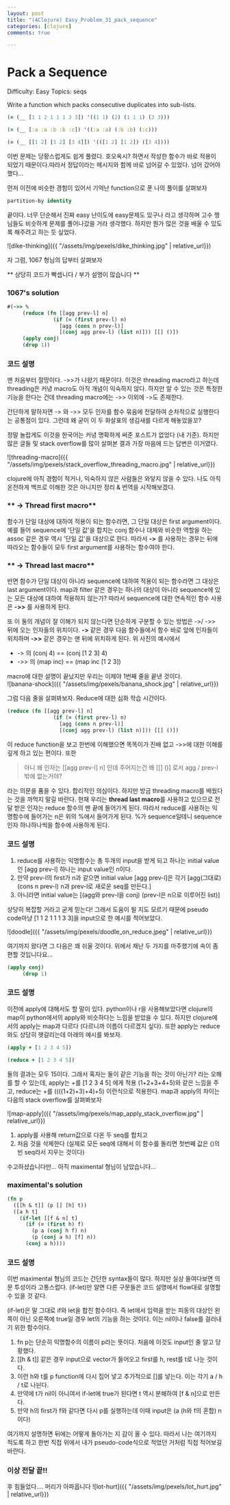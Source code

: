 ```yaml
---
layout: post
title: "(4Clojure) Easy_Problem_31_pack_sequence"
categories: [clojure]
comments: true

---
```

# Pack a Sequence
 
Difficulty:	Easy
Topics:	seqs

Write a function which packs consecutive duplicates into sub-lists.
<!--more-->
```clojure
(= (__ [1 1 2 1 1 1 3 3]) '((1 1) (2) (1 1 1) (3 3)))

(= (__ [:a :a :b :b :c]) '((:a :a) (:b :b) (:c)))

(= (__ [[1 2] [1 2] [3 4]]) '(([1 2] [1 2]) ([3 4])))
```
이번 문제는 당황스럽게도 쉽게 풀렸다. 호오옥시? 하면서 작성한 함수가 바로 적용이 되었기 때문이다.따라서 정답이라는 메시지와 함께 바로 넘어갈 수 있었다. 넘어 갔어야 했다...

먼저 이전에 비슷한 경험이 있어서 기억난 function으로 푼 나의 풀이를 살펴보자

```clojure
partition-by identity
```
끝이다. 너무 단순해서 진짜 easy 난이도에 easy문제도 있구나 라고 생각하며 고수 행님들도 비슷하게 문제를 풀어나갔을 거라 생각했다. 하지만 뭔가 많은 것을 배울 수 있도록 해주려고 하는 듯 싶었다. 

![dike-thinking]({{ "/assets/img/pexels/dike_thinking.jpg" | relative_url}})	

자 그럼, 1067 형님의 답부터 살펴보자	

** 상당히 코드가 빡셉니다 / 부가 설명이 많습니다 **

### 1067's solution
```clojure
#(->> %
     (reduce (fn [[agg prev-l] n]
               (if (= (first prev-l) n)
                 [agg (cons n prev-l)]
                 [(conj agg prev-l) (list n)])) [[] ()])
     (apply conj)
     (drop 1))
```
### 코드 설명
맨 처음부터 절망이다. ->>가 나왔기 때문이다. 이것은 threading  macro라고 하는데 threading은 커녕 macro도 아직 개념이 익숙하지 않다. 하지만 알 수 있는 것은 특정한 기능을 한다는 건데 threading macro에는 ->> 이외에 ->도 존재한다. 

간단하게 말하자면 -> 와 ->> 모두 인자를 함수 묶음에 전달하여 순차적으로 실행한다는 공통점이 있다. 그런데 왜 굳이 이 두 화살표의 생김새를 다르게 해놓았을꼬? 

정말 놀랍게도 이것을 한국어는 커녕 명확하게 써준 포스트가 없었다 (내 기준). 하지만 많은 글들 및 stack overflow를 많이 살펴본 결과 가장 마음에 드는 답변은 이거였다. 

![threading-macro]({{ "/assets/img/pexels/stack_overflow_threading_macro.jpg" | relative_url}})	

clojure에 아직 경험이 적거나, 익숙하지 않은 사람들은 와닿지 않을 수 있다. 나도 아직 온전하게 백프로 이해한 것은 아니지만 정리 & 번역을 시작해보겠다.

### ** -> Thread first macro**
함수가 단일 대상에 대하여 적용이 되는 함수라면, 그 단일 대상은 first argument이다. 예를 들어 sequence에 '단일 값'을 합치는 conj 함수나 대체와 비슷한 역할을 하는 assoc 같은 경우 역시 '단일 값'을 대상으로 한다. 따라서 **->** 를 사용하는 경우는 뒤에 따라오는 함수들이 모두 first argument를 사용하는 함수여야 한다.	

### ** -> Thread last macro**
반면 함수가 단일 대상이 아니라 sequence에 대하여 적용이 되는 함수라면 그 대상은 last argument이다. map과 filter 같은 경우는 하나의 대상이 아니라 sequence에 있는 모든 대상에 대하여 적용하지 않는가? 따라서 sequence에 대한 연속적인 함수 사용은 **->>** 를 사용하게 된다.

또 이 둘의 개념이 잘 이해가 되지 않는다면 단순하게 구분할 수 있는 방법은 ->/ ->> 뒤에 오는 인자들의 위치이다. **->**  같은 경우 다음 함수들에서 함수 바로 앞에 인자들이 위치하며 **->>** 같은 경우는 맨 뒤에 위치하게 된다. 위 사진의 예시에서 
* -> 의 (conj 4) == (conj [1 2 3] 4)
* ->> 의 (map inc) == (map inc [1 2 3])

macro에 대한 설명이 끝났지만 우리는 이제야 1번째 줄을 끝낸 것이다.	
![banana-shock]({{ "/assets/img/pexels/banana_shock.jpg" | relative_url}})

그럼 다음 줄을 살펴봐보자. Reduce에 대한 심화 학습 시간이다.
```clojure
(reduce (fn [[agg prev-l] n]
               (if (= (first prev-l) n)
                 [agg (cons n prev-l)]
                 [(conj agg prev-l) (list n)])) [[] ()])
```
이 reduce function을 보고 한번에 이해했으면 똑똑이가 진배 없고 ->>에 대한 이해를 깊게 하고 있는 편이다. 또한
> 아니 왜 인자는 [[agg prev-l] n] 인데 주어지는건 왜 [[] ()] 로서 agg / prev-l 밖에 없는거야?	

라는 의문을 품을 수 있다. 합리적인 의심이다. 하지만 방금 threading macro를 배웠다는 것을 까먹지 말길 바란다.
현재 우리는 **thread last macro**를 사용하고 있으므로 전달 받은 인자는 reduce 함수의 맨 끝에 들어가게 된다.
따라서 reduce를 사용하는 익명함수에 들어가는 n은 위의 %에서 들어가게 된다. %가 sequence일테니 sequence 인자 하나하나씩을 함수에 사용하게 된다.

### 코드 설명
1. reduce를 사용하는 익명함수는 총 두개의 input을 받게 되고 하나는 initial value인 [agg prev-l] 하나는 input value인 n이다.
2. 만약 prev-l의 first가 n과 같으면 initial value [agg prev-l]은 각기 [agg(그대로) (cons n prev-l) n과 prev-l로 새로운 seq를 만든다.]
3. 아니라면 initial value는 [(agg와 prev-l을 conj) (prev-l은 n으로 이루어진 list)]

상당히 복잡할 거라고 굳게 믿는다! 그래서 도움이 될 지도 모르기 때문에 pseudo code마냥 [1 1 2 1 1 1 3 3]을 input으로 한 예시를 적어보았다.

![doodle]({{ "/assets/img/pexels/doodle_on_reduce.jpeg" | relative_url}})

여기까지 왔다면 그 다음은 꽤 쉬울 것이다. 위에서 재난 두 가지를 마주했기에 속이 좀 편할 것입니다요...
```clojure
(apply conj)
     (drop 1)
```
### 코드 설명
이전에 apply에 대해서도 할 말이 있다. python이나 r을 사용해보았다면 clojure의 map이 python에서의 apply와 비슷하다는 느낌을 받았을 수 있다. 하지만 clojure에서의 apply는 map과 다르다 (다르니까 이름이 다르겠지 싶다). 또한 apply는 reduce와도 상당히 헷갈리는데 아래의 예시를 봐보자.
```clojure
(apply + [1 2 3 4 5])

(reduce + [1 2 3 4 5])
```
둘의 결과는 모두 15이다. 그래서 혹자는 둘이 같은 기능을 하는 것이 아닌가? 라는 오해를 할 수 있는데, apply는 +를 [1 2 3 4 5] 에게 적용 (1+2+3+4+5)와 같은 느낌을 주고, reduce는 +를 ((((1+2)+3)+4)+5) 이런식으로 적용한다.
map과 apply의 차이는 다음의 stack overflow를 살펴봐보자 

![map-apply]({{ "/assets/img/pexels/map_apply_stack_overflow.jpg" | relative_url}})

1. apply를 사용해 return값으로 다온 두 seq를 합치고
2. 처음 것을 삭제한다 (실제로 모든 seq에 대해서 이 함수를 돌리면 첫번째 값은 ()의 빈 seq라서 지우는 것이다)

수고하셨습니다만... 아직 maximental 형님이 남았습니다...

### maximental's solution
```clojure
(fn p 
  ([[h & t]] (p [] [h] t))
  ([a h t] 
    (if-let [[f & n] t]
      (if (= (first h) f)
        (p a (conj h f) n)
        (p (conj a h) [f] n))
      (conj a h))))
```

### 코드 설명
이번 maximental 형님의 코드는 간단한 syntax들이 많다. 하지만 실상 들여다보면 의문 투성이라 고통스럽다.
(if-let)만 알면 다른 구문들은 코드 설명에서 flow대로 설명할 수 있을 것 같다.

(if-let)은 말 그대로 if와 let을 합친 함수이다. 즉 let에서 입력을 받는 피동의 대상인 왼쪽이 아닌 오른쪽에 true일 경우 let의 기능을 하는 것이다. 이는 nil이나 false를 걸러내기 위한 함수이다.

1. fn p는 단순히 익명함수의 이름이 p라는 뜻이다. 처음에 이것도 input인 줄 알고 당황했다.
2. [[h & t]] 같은 경우 input으로 vector가 들어오고 first를 h, rest를 t로 나눈 것이다.
3. 이런 h와 t를 p function에 다시 집어 넣고 추가적으로 []를 넣는다. 이는 각기  a / h / t로 나뉜다.
4. 만약에 t가 nil이 아니여서 if-let에 true가 된다면 t 역시 분해하여 [f & n]으로 만든다.
5. 만약 h의 first가 f와 같다면 다시 p를 실행하는데 이때 input은 (a (h와 f의 혼합) n 이다)

여기까지 설명하면 뒤에는 어떻게 돌아가는 지 감이 올 수 있다. 따라서 나는 여기까지 적도록 하고 한번 직접 위에서 내가 pseudo-code식으로 적었던 거처럼 직접 적어보길 바란다.

### 이상 전달 끝!!
후 힘들었다.... 머리가 아파옵니다
![lot-hurt]({{ "/assets/img/pexels/lot_hurt.jpg" | relative_url}})